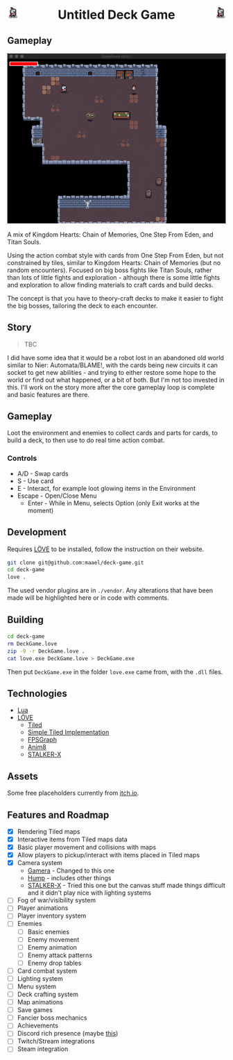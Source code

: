 <h1 align="center">
  <img src="https://github.com/maael/deck-game/raw/main/assets/sprites/knight.png" align="left" width="5%" />
  Untitled Deck Game
  <img src="https://github.com/maael/deck-game/raw/main/assets/sprites/knight.png" align="right" width="5%" />
</h1>

## Gameplay

<p align="center">
  <img src="https://github.com/maael/deck-game/raw/main/assets/loop.gif" />
</p>

A mix of Kingdom Hearts: Chain of Memories, One Step From Eden, and Titan Souls.

Using the action combat style with cards from One Step From Eden, but not constrained by tiles, similar to Kingdom Hearts: Chain of Memories (but no random encounters). Focused on big boss fights like Titan Souls, rather than lots of little fights and exploration - although there is some little fights and exploration to allow finding materials to craft cards and build decks.

The concept is that you have to theory-craft decks to make it easier to fight the big bosses, tailoring the deck to each encounter.

## Story

> TBC

I did have some idea that it would be a robot lost in an abandoned old world similar to Nier: Automata/BLAME!, with the cards being new circuits it can socket to get new abilities - and trying to either restore some hope to the world or find out what happened, or a bit of both. But I'm not too invested in this. I'll work on the story more after the core gameplay loop is complete and basic features are there.

## Gameplay

Loot the environment and enemies to collect cards and parts for cards, to build a deck, to then use to do real time action combat.

### Controls

- A/D - Swap cards
- S - Use card
- E - Interact, for example loot glowing items in the Environment
- Escape - Open/Close Menu
  - Enter - While in Menu, selects Option (only Exit works at the moment)

## Development

Requires [LÖVE](https://www.love2d.org/) to be installed, follow the instruction on their website.

```sh
git clone git@github.com:maael/deck-game.git
cd deck-game
love .
```

The used vendor plugins are in `./vendor`. Any alterations that have been made will be highlighted here or in code with comments.

## Building

```sh
cd deck-game
rm DeckGame.love
zip -9 -r DeckGame.love .
cat love.exe DeckGame.love > DeckGame.exe
```

Then put `DeckGame.exe` in the folder `love.exe` came from, with the `.dll` files.

## Technologies

- [Lua](http://www.lua.org/)
- [LÖVE](https://www.love2d.org/)
  - [Tiled](https://www.mapeditor.org/)
  - [Simple Tiled Implementation](https://github.com/karai17/Simple-Tiled-Implementation)
  - [FPSGraph](https://github.com/icrawler/FPSGraph)
  - [Anim8](https://github.com/kikito/anim8)
  - [STALKER-X](https://github.com/a327ex/STALKER-X)

## Assets

Some free placeholders currently from [itch.io](https://itch.io).

## Features and Roadmap

- [x] Rendering Tiled maps
- [x] Interactive items from Tiled maps data
- [x] Basic player movement and collisions with maps
- [x] Allow players to pickup/interact with items placed in Tiled maps
- [x] Camera system
  - [Gamera](https://github.com/kikito/gamera) - Changed to this one
  - [Hump](https://github.com/HDictus/hump/tree/temp-master) - includes other things
  - [STALKER-X](https://github.com/a327ex/STALKER-X) - Tried this one but the canvas stuff made things difficult and it didn't play nice with lighting systems
- [ ] Fog of war/visibility system
- [ ] Player animations
- [ ] Player inventory system
- [ ] Enemies
  - [ ] Basic enemies
  - [ ] Enemy movement
  - [ ] Enemy animation
  - [ ] Enemy attack patterns
  - [ ] Enemy drop tables
- [ ] Card combat system
- [ ] Lighting system
- [ ] Menu system
- [ ] Deck crafting system
- [ ] Map animations
- [ ] Save games
- [ ] Fancier boss mechanics
- [ ] Achievements
- [ ] Discord rich presence (maybe [this](https://github.com/pfirsich/lua-discordRPC))
- [ ] Twitch/Stream integrations
- [ ] Steam integration

